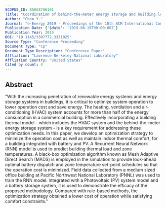 ```yaml
---
SCOPUS_ID: 85068706101
Title: "Coordination of behind-the-meter energy storage and building loads: Optimization with deep learning model"
Author: "Chen Y."
Journal: "e-Energy 2019 - Proceedings of the 10th ACM International Conference on Future Energy Systems"
Publication Date: {'$date': '2019-06-15T00:00:00Z'}
Publication Year: 2019
DOI: "10.1145/3307772.3331025"
Source Type: "Conference Proceeding"
Document Type: "cp"
Document Type Description: "Conference Paper"
Affliation: "Lawrence Berkeley National Laboratory"
Affliation Country: "United States"
Cited by count: 4
---
```


## Abstract
"With the increasing penetration of renewable energy systems and energy storage systems in buildings, it is critical to optimize system operation to lower operation cost and save energy. The heating, ventilation and air-conditioning (HVAC) system accounts for more than half of the energy consumption in a commercial building. Effectively incorporating a building thermal model - which includes the HVAC system and the behind-the-meter energy storage system - is a key requirement for addressing these optimization needs. In this paper, we develop an optimization strategy to minimize the operation cost as well as maintain indoor thermal comfort, for a building integrated with battery and PV. A Recurrent Neural Network (RNN) model is used to predict building thermal load and zone temperatures. A black-box optimization algorithm known as Mesh Adaptive Direct Search (MADS) is employed in the simulation to provide look-ahead optimal battery dispatch and zone temperature set-point schedules so that the operation cost is minimized. Field data collected from a medium sized office building at Pacific Northwest National Laboratory (PNNL) was used to train the RNN model. Integrated with a Photovoltaic (PV) system model and a battery storage system, it is used to demonstrate the efficacy of the proposed methodology. Compared with rule-based methods, the optimization strategy obtained a lower cost of operation while satisfying comfort constraints."
